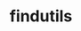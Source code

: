 ---
title: "findutils"
layout: cache
categories: [package, v0.18.1]
meta: {"versions": ["4.9.0"], "compilers": ["gcc@=7.3.1", "gcc@=7.5.0", "gcc@=8.4.0"], "oss": ["amzn2", "ubuntu18.04"], "platforms": ["linux"], "targets": ["aarch64", "graviton2", "x86_64", "x86_64_v3", "x86_64_v4"], "stacks": ["aws-ahug", "aws-ahug-aarch64", "aws-isc", "aws-isc-aarch64", "build_systems", "data-vis-sdk", "e4s", "radiuss", "root", "tutorial"], "num_specs": 6, "num_specs_by_stack": {"aws-isc": 2, "aws-ahug": 2, "root": 6, "aws-ahug-aarch64": 2, "aws-isc-aarch64": 2, "radiuss": 1, "e4s": 1, "data-vis-sdk": 1, "tutorial": 2, "build_systems": 1}}
spec_details: [{"hash": "km3fjmfo25zxio5pr7ah65qvms76uq3c", "compiler": "gcc@=7.3.1", "versions": ["4.9.0"], "os": "amzn2", "platform": "linux", "target": "x86_64_v4", "variants": ["patches=440b954"], "stacks": ["aws-isc", "aws-ahug", "root"], "size": "-", "tarball": "https://binaries.spack.io/v0.18.1/build_cache/linux-amzn2-x86_64_v4/gcc-7.3.1/findutils-4.9.0/linux-amzn2-x86_64_v4-gcc-7.3.1-findutils-4.9.0-km3fjmfo25zxio5pr7ah65qvms76uq3c.spack"}, {"hash": "rp4izkklwaoqre2tm6cs5i3goob7f2sv", "compiler": "gcc@=7.3.1", "versions": ["4.9.0"], "os": "amzn2", "platform": "linux", "target": "graviton2", "variants": ["patches=440b954"], "stacks": ["aws-ahug-aarch64", "aws-isc-aarch64", "root"], "size": "-", "tarball": "https://binaries.spack.io/v0.18.1/build_cache/linux-amzn2-graviton2/gcc-7.3.1/findutils-4.9.0/linux-amzn2-graviton2-gcc-7.3.1-findutils-4.9.0-rp4izkklwaoqre2tm6cs5i3goob7f2sv.spack"}, {"hash": "bliztd7xzj5jwwvtxywu6cmr3hurdg7g", "compiler": "gcc@=7.5.0", "versions": ["4.9.0"], "os": "ubuntu18.04", "platform": "linux", "target": "x86_64", "variants": ["patches=440b954"], "stacks": ["radiuss", "e4s", "root", "data-vis-sdk", "tutorial", "build_systems"], "size": "-", "tarball": "https://binaries.spack.io/v0.18.1/build_cache/linux-ubuntu18.04-x86_64/gcc-7.5.0/findutils-4.9.0/linux-ubuntu18.04-x86_64-gcc-7.5.0-findutils-4.9.0-bliztd7xzj5jwwvtxywu6cmr3hurdg7g.spack"}, {"hash": "abc67lqq7fw5vwm7qbzylzozhfcvizbi", "compiler": "gcc@=7.3.1", "versions": ["4.9.0"], "os": "amzn2", "platform": "linux", "target": "aarch64", "variants": ["patches=440b954"], "stacks": ["aws-ahug-aarch64", "aws-isc-aarch64", "root"], "size": "-", "tarball": "https://binaries.spack.io/v0.18.1/build_cache/linux-amzn2-aarch64/gcc-7.3.1/findutils-4.9.0/linux-amzn2-aarch64-gcc-7.3.1-findutils-4.9.0-abc67lqq7fw5vwm7qbzylzozhfcvizbi.spack"}, {"hash": "evlwstglmtrdi3ywc32iheo4z2fdj4bt", "compiler": "gcc@=7.3.1", "versions": ["4.9.0"], "os": "amzn2", "platform": "linux", "target": "x86_64_v3", "variants": ["patches=440b954"], "stacks": ["aws-isc", "aws-ahug", "root"], "size": "-", "tarball": "https://binaries.spack.io/v0.18.1/build_cache/linux-amzn2-x86_64_v3/gcc-7.3.1/findutils-4.9.0/linux-amzn2-x86_64_v3-gcc-7.3.1-findutils-4.9.0-evlwstglmtrdi3ywc32iheo4z2fdj4bt.spack"}, {"hash": "hxs6igkchhnvcuez22iynulyxxqbzxdw", "compiler": "gcc@=8.4.0", "versions": ["4.9.0"], "os": "ubuntu18.04", "platform": "linux", "target": "x86_64", "variants": ["patches=440b954"], "stacks": ["root", "tutorial"], "size": "-", "tarball": "https://binaries.spack.io/v0.18.1/build_cache/linux-ubuntu18.04-x86_64/gcc-8.4.0/findutils-4.9.0/linux-ubuntu18.04-x86_64-gcc-8.4.0-findutils-4.9.0-hxs6igkchhnvcuez22iynulyxxqbzxdw.spack"}]
---
